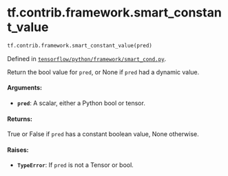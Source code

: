 <div itemscope itemtype="http://developers.google.com/ReferenceObject">
<meta itemprop="name" content="tf.contrib.framework.smart_constant_value" />
<meta itemprop="path" content="Stable" />
</div>

# tf.contrib.framework.smart_constant_value

``` python
tf.contrib.framework.smart_constant_value(pred)
```



Defined in [`tensorflow/python/framework/smart_cond.py`](https://www.tensorflow.org/code/tensorflow/python/framework/smart_cond.py).

Return the bool value for `pred`, or None if `pred` had a dynamic value.

#### Arguments:

* <b>`pred`</b>: A scalar, either a Python bool or tensor.


#### Returns:

True or False if `pred` has a constant boolean value, None otherwise.


#### Raises:

* <b>`TypeError`</b>: If `pred` is not a Tensor or bool.